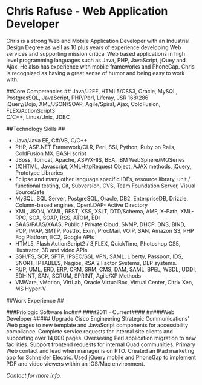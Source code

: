 ﻿Chris Rafuse - Web Application Developer
==========================================
Chris is a strong Web and Mobile Application Developer with an Industrial Design Degree as well as 10 plus years of experience developing Web services and supporting mission critical Web based applications in high level programming languages such as Java, PHP, JavaScript, jQuey and Ajax. He also has experience with mobile frameworks and PhoneGap. Chris is recognized as having a great sense of humor and being easy to work with.

##Core Competencies ##
Java/J2EE, HTML5/CSS3, Oracle, MySQL, PostgresSQL, JavaScript, PHP/Perl, Liferay, JSR 168/286  
jQuery/Dojo, XML/JSON/SOAP, Agile/Spiral, Ajax, ColdFusion, FLEX/ActionScript3  
C/C++, Linux/Unix, JDBC  

##Technology Skills ##

*	Java/Java EE, C#/VB, C/C++
*	PHP, ASP.NET Framework/CLR, Perl, SSI, Python, Ruby on Rails, ColdFusion MX, BASH script
*	JBoss, Tomcat, Apache, ASP/X-IIS, BEA, IBM WebSphere/MQSeries
*	(X)HTML, Javascript, XMLHttpRequest Object, AJAX methods, jQuery, Prototype Libraries
*	Eclipse and many other language specific IDEs, resource library, unit / functional testing, Git, Subversion, CVS, Team Foundation Server, Visual SourceSafe
*	MySQL, SQL Server, PostgreSQL, Oracle, DB2, EnterpriseDB, Drizzle, Column-based engines, OpenLDAP- Active Directory
*	XML, JSON, YAML, REST, XSS, XSLT, DTD/Schema, AMF, X-Path, XML-RPC, SCA, SOAP, RSS, ATOM, EDI
*	SAAS/PAAS/XAAS, Public / Private Cloud, SNMP, DHCP, DNS, BIND, POP, IMAP, SMTP, Postfix, Exim, ProcMail, VOIP, SAN, Amazon S3, PHP Fog Platform, EC2, Google APIs
*	HTML5, Flash ActionScript2 / 3,FLEX, QuickTime, Photoshop CS5, Illustrator, 3D and video APIs.
*	SSH/FS, SCP, SFTP, IPSEC/SSL VPN, SAML, Liberty, Passport, IDS, SNORT, IPTABLES, Nagios, RSA 2 Factor Systems, DLP systems.
*	RUP, UML, ERD, ERP, CRM, SRM, CMS, DAM, SAML, BPEL, WSDL, UDDI, EDI-INT, SAN, SCRUM, SPRINT, Agile/XP Methods
*	VMWare, vMotion, VirtLab, Oracle VirtualBox, Virtual Center, Citrix Xen, MS Hyper-V


##Work Experience ##

###Priologic Software Inc###
####2011 - Current####
#####Web Developer #####
Upgrade Cisco Engineering Strategic Communications' Web pages to new template and JavaScript components for accessibility compliance.  Complete service requests for internal site clients and supporting over 14,000 pages.  Overseeing Perl application migration to new facilities.  Support frontend requests for internal Quad communities. Primary Web contact and lead when manager is on PTO.  Created an IPad marketing app for Schneider Electric.  Used jQuery mobile and PhoneGap to implement PDF and video viewers within an IOS/Mac environment.

*Contact for more info.*